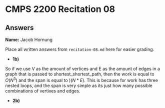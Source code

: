 # CMPS 2200 Recitation 08

## Answers

**Name:** Jacob Hornung


Place all written answers from `recitation-08.md` here for easier grading.



- **1b)**

So if we use V as the amount of vertices and E as the amount of edges in a graph that is passed to shortest_shortest_path, then the work is equal to $O(N^3)$ and the span is equal to $)(N * E)$. This is because for work has three nested loops, and the span is very simple as its just how many possible combinations of vertixes and edges.

- **2b)**

